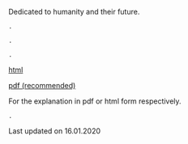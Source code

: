Dedicated to humanity and their future.

    .
    
    .
    
    .
    

[html](https://fate-of-humanity.github.io/html.html)

[pdf (recommended)](https://fate-of-humanity.github.io/pdf.pdf)

For the explanation in pdf or html form respectively.

    .

Last updated on 16.01.2020
